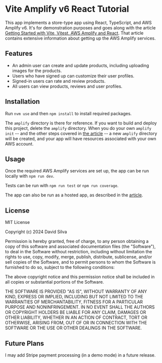 # Vite Amplify v6 React Tutorial

This app implements a store-type app using React, TypeScript, and AWS Amplify v6. It's for demonstration purposes and goes along with the article [Getting Started with Vite, Vitest, AWS Amplify and React](https://medium.com/@davidavilasilva/getting-started-with-vite-vitest-aws-amplify-and-react-12b7ed337a93). That article contains extensive information about getting up the AWS Amplify services.

## Features

- An admin user can create and update products, including uploading images for the products.
- Users who have signed up can customize their user profiles.
- Signed-in users can rate and review products.
- All users can view products, reviews and user profiles.

## Installation

Run `nvm use` and then `npm install` to install required packages.

The `amplify` directory is there for reference. If you want to build and deploy this project, delete the `amplify` directory. When you do your own `amplify init` -- and the other steps covered in [the article](https://medium.com/@davidavilasilva/getting-started-with-vite-vitest-aws-amplify-and-react-12b7ed337a93) -- a new `amplify` directory will be created, and your app will have resources associated with your own AWS account.

## Usage

Once the required AWS Amplify services are set up, the app can be run locally with `npm run dev`.

Tests can be run with `npm run test` or `npm run coverage`.

The app can also be run as a hosted app, as described in the [article](https://medium.com/@davidavilasilva/getting-started-with-vite-vitest-aws-amplify-and-react-12b7ed337a93).

## License

MIT License

Copyright (c) 2024 David Silva

Permission is hereby granted, free of charge, to any person obtaining a copy
of this software and associated documentation files (the "Software"), to deal
in the Software without restriction, including without limitation the rights
to use, copy, modify, merge, publish, distribute, sublicense, and/or sell
copies of the Software, and to permit persons to whom the Software is
furnished to do so, subject to the following conditions:

The above copyright notice and this permission notice shall be included in all
copies or substantial portions of the Software.

THE SOFTWARE IS PROVIDED "AS IS", WITHOUT WARRANTY OF ANY KIND, EXPRESS OR
IMPLIED, INCLUDING BUT NOT LIMITED TO THE WARRANTIES OF MERCHANTABILITY,
FITNESS FOR A PARTICULAR PURPOSE AND NONINFRINGEMENT. IN NO EVENT SHALL THE
AUTHORS OR COPYRIGHT HOLDERS BE LIABLE FOR ANY CLAIM, DAMAGES OR OTHER
LIABILITY, WHETHER IN AN ACTION OF CONTRACT, TORT OR OTHERWISE, ARISING FROM,
OUT OF OR IN CONNECTION WITH THE SOFTWARE OR THE USE OR OTHER DEALINGS IN THE
SOFTWARE.

## Future Plans

I may add Stripe payment processing (in a demo mode) in a future release.

